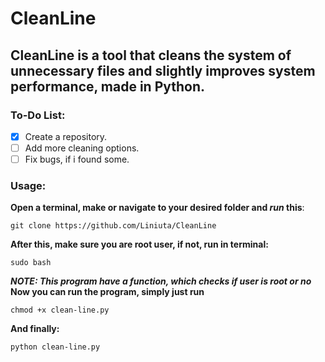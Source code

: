 # CleanLine
## CleanLine is a tool that cleans the system of unnecessary files and slightly improves system performance, made in Python.
### To-Do List:
- [x] Create a repository.
- [ ] Add more cleaning options.
- [ ] Fix bugs, if i found some.
### Usage:
**Open a terminal, make or navigate to your desired folder and _run_ this**:
``` 
git clone https://github.com/Liniuta/CleanLine 
```
**After this, make sure you are root user, if not, run in terminal:**
```
sudo bash
```
***NOTE: This program have a function, which checks if user is root or no***
**Now you can run the program, simply just run**
```
chmod +x clean-line.py
```
**And finally:**
```
python clean-line.py
```
